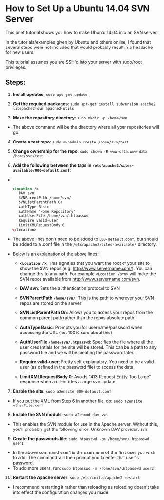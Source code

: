 # How to Set Up a Ubuntu 14.04 SVN Server

This brief tutorial shows you how to make Ubuntu 14.04 into an SVN server.

In the tutorials/examples given by Ubuntu and others online, I found that
several steps were not included that would probably result in a headache for
new users.

This tutorial assumes you are SSH'd into your server with sudo/root
privileges.

## Steps:
1. **Install updates**: ```sudo apt-get update```

2. **Get the required packages**: ```sudo apt-get install subversion apache2 libapache2-svn apache2-utils```

3. **Make the repository directory**: ```sudo mkdir -p /home/svn```
  * The above command will be the directory where all your repositories will
go.

4. **Create a test repo**: ```sudo svnadmin create /home/svn/test```

5. **Change ownership for the repo**: ```sudo chown -R www-data:www-data /home/svn/test```

6. **Add the following between the <VirtualHost> tags in ```/etc/apache2/sites-available/000-default.conf```**:
  *
```xml
   <Location />
      DAV svn
      SVNParentPath /home/svn/
      SVNListParentPath On
      AuthType Basic
      AuthName "Home Repository"
      AuthUserFile /home/svn/.htpasswd
      Require valid-user
      LimitXMLRequestBody 0
   </Location>
```

  * The above lines don't need to be added to ```000-default.conf```, but should be
added to a .conf file in the ```/etc/apache2/sites-available/``` directory.

  * Below is an explanation of the above lines:
    * **```<Location />```**: This signifies that you want the root of your site to show the SVN repos (e.g. http://www.servername.com/). You can change this to any path.
For example ```<Location /svn>``` will make the SVN repos available from
http://www.servername.com/svn.

    * **DAV svn**: Sets the authentication protocol to SVN

    * **SVNParentPath ```/home/svn/```**: This is the path to wherever your SVN repos are stored on the server

    * **SVNListParentPath On**: Allows you to access your repos from the common parent
path rather than the repos absolute path.

    * **AuthType Basic**: Prompts you for username/password when accessing the URL (not
100% sure about this)

    * **AuthUserFile ```/home/svn/.htpasswd```**: Specifies the file where all the user
credentials for the site will be stored. This can be a path to any password
file and we will be creating the password later.

    * **Require valid-user**: Pretty self-explanatory. You need to be a valid user (as
defined in the password file) to access the data.

    * **LimitXMLRequestBody 0**: Avoids "413 Request Entity Too Large" response when a
client tries a large svn update.

7. **Enable the site**: ```sudo a2ensite 000-default.conf```
  * If you put the XML from Step 6 in another file, do: ```sudo a2ensite otherFile.conf```

8. **Enable the SVN module**: ```sudo a2enmod dav_svn```
  * This enables the SVN module for use in the Apache server. Without this,
you'll probably get the following error: Unknown DAV provider: svn

9. **Create the passwords file**: ```sudo htpasswd -cm /home/svn/.htpasswd user1```
  * In the above command user1 is the username of the first user you wish to
add. The command will then prompt you to enter that user's password.
  * To add more users, run: ```sudo htpasswd -m /home/svn/.htpasswd user2```

10. **Restart the Apache server**: ```sudo /etc/init.d/apache2 restart```
  * I recommend restarting it rather than reloading as reloading doesn't take
into effect the configuration changes you made.
